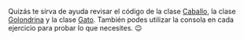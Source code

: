 Quizás te sirva de ayuda revisar el código de la clase [Caballo](../exercises/13239-programacion-con-objetos-clases-ese-caballo-no-galopa), la clase [Golondrina](https://mumuki.io/staging/exercises/13240-programacion-con-objetos-clases-vuela-vuela) y la clase [Gato](https://mumuki.io/staging/exercises/13241-programacion-con-objetos-clases-el-gato-y-la-caja). También podes utilizar la consola en cada ejercicio para probar lo que necesites. :wink: